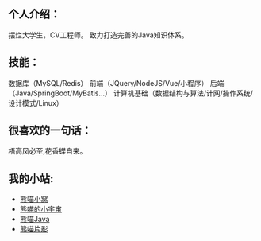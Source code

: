 ## 个人介绍：
摆烂大学生，CV工程师。
致力打造完善的Java知识体系。
## 技能：
数据库（MySQL/Redis）
前端（JQuery/NodeJS/Vue/小程序）
后端（Java/SpringBoot/MyBatis…）
计算机基础（数据结构与算法/计网/操作系统/设计模式/Linux）
## 很喜欢的一句话：
梧高凤必至,花香蝶自来。
## 我的小站:
- [熊喵小窝](http://ppxm.cn/)
- [熊喵的小宇宙](http://blog.ppxm.cn/)
- [熊喵Java](http://wiki.ppxm.cn/)
- [熊喵片影](http://py.ppxm.cn/)
